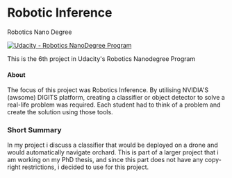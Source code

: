 # Robotic Inference
Robotics Nano Degree

[![Udacity - Robotics NanoDegree Program](https://s3-us-west-1.amazonaws.com/udacity-robotics/Extra+Images/RoboND_flag.png)](https://www.udacity.com/robotics)



This is the 6th project in Udacity's Robotics Nanodegree Program

#### About

The focus of this project was Robotics Inference.
By utilising NVIDIA'S (awsome) DIGITS platform, creating a classifier or object detector to solve a real-life problem was required. Each student had to think of a problem and create the solution using those tools.

### Short Summary
In my project i discuss a classifier that would be deployed on a drone and would automatically navigate orchard. This is part of a larger project that i am working on my PhD thesis, and since this part does not have any copy-right restrictions, i decided to use for this project.
